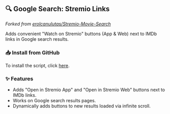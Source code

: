 ## 🔍 Google Search: Stremio Links

*Forked from [erolcanulutas/Stremio-Movie-Search](https://github.com/erolcanulutas/Stremio-Movie-Search---Firefox)*

Adds convenient "Watch on Stremio" buttons (App & Web) next to IMDb links in Google search results.

### **📥 Install from GitHub**

To install the script, click [here](https://raw.githubusercontent.com/sinazadeh/userscripts/refs/heads/main/Google_Search_Stremio_Links.user.js).

### **✨ Features**

- Adds "Open in Stremio App" and "Open in Stremio Web" buttons next to IMDb links.
- Works on Google search results pages.
- Dynamically adds buttons to new results loaded via infinite scroll.
